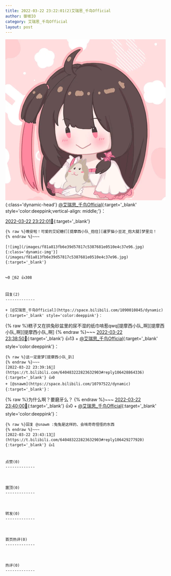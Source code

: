 ```yaml
---
title: 2022-03-22 23:22:01(2)艾瑞思_千鸟Official
author: 御坂IO
category: 艾瑞思_千鸟Official
layout: post
---
```


![img](/images/7e08840c56f251de28bdf766b647bd5fe9a5d50a.jpg){:class='dynamic-head'}
[@艾瑞思_千鸟Official](https://space.bilibili.com/1090010845/dynamic){:target='_blank' style='color:deeppink;vertical-align: middle;'}：

[2022-03-22 23:22:01🔗](https://t.bilibili.com/640483222823632903){:target='_blank'}

~~~
{% raw %}晚安啦！可爱的艾妃糖们[提摩西小队_抱住][暹罗猫小豆泥_抱大腿]梦里见！
{% endraw %}~~~

[![img](/images/f81a813fb6e39d57817c5387681e0510e4c37e96.jpg){:class='dynamic-img'}](/images/f81a813fb6e39d57817c5387681e0510e4c37e96.jpg){:target='_blank'}


↪️0 💬62 👍308


回复(2)
-------------

+ [@艾瑞思_千鸟Official](https://space.bilibili.com/1090010845/dynamic){:target='_blank' style='color:deeppink'}：
~~~
{% raw %}糕子又在拱兔砂盆里的尿不湿的纸巾啃惹qwq[提摩西小队_啊][提摩西小队_啊][提摩西小队_啊]
{% endraw %}~~~
[2022-03-22 23:38:50🔗](https://t.bilibili.com/640483222823632903#reply106428786656){:target='_blank'} 👍13
    + [@艾瑞思_千鸟Official](https://space.bilibili.com/1090010845/dynamic){:target='_blank' style='color:deeppink'}：
~~~
{% raw %}这一定是梦[提摩西小队_趴]
{% endraw %}~~~
[2022-03-22 23:39:16🔗](https://t.bilibili.com/640483222823632903#reply106428864336){:target='_blank'} 👍0
+ [@snawm](https://space.bilibili.com/10797522/dynamic){:target='_blank'}：
~~~
{% raw %}为什么啊？要磨牙么？
{% endraw %}~~~
[2022-03-22 23:40:00🔗](https://t.bilibili.com/640483222823632903#reply106429054096){:target='_blank'} 👍0
    + [@艾瑞思_千鸟Official](https://space.bilibili.com/1090010845/dynamic){:target='_blank' style='color:deeppink'}：
~~~
{% raw %}回复 @snawm :兔兔是这样的、会啃奇奇怪怪的东西
{% endraw %}~~~
[2022-03-22 23:43:13🔗](https://t.bilibili.com/640483222823632903#reply106429277920){:target='_blank'} 👍1


点赞(0)
-------------



置顶(0)
-------------



转发(0)
-------------



首页热评(0)
-------------



热评(0)
-------------



